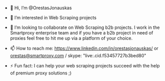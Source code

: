 - 👋 Hi, I’m @OrestasJonauskas
- 👀 I’m interested in Web Scraping projects
- 💞️ I’m looking to collaborate on Web Scraping b2b projects. I work in the Smartproxy enterprise team and if you have a b2b project in need of proxies feel free to hit me up via a platform of your choice.
- 📫 How to reach me: https://www.linkedin.com/in/orestasjonauskas/ or orestas@smartproxy.com / skype: "live:.cid.f53457727b3bed80"


- ⚡ Fun fact: I can help your web scraping projects succeed with the help of premium proxy solutions ;)

<!---
OrestasJonauskas/OrestasJonauskas is a ✨ special ✨ repository because its `README.md` (this file) appears on your GitHub profile.
You can click the Preview link to take a look at your changes.
--->
